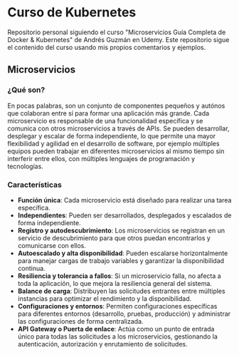 # Curso de Kubernetes
Repositorio personal siguiendo el curso "Microservicios Guía Completa de Docker & Kubernetes" de Andrés Guzmán en Udemy.
Este repositorio sigue el contenido del curso usando mis propios comentarios y ejemplos.

## Microservicios
### ¿Qué son?
En pocas palabras, son un conjunto de componentes pequeños y autónos que colaboran entre sí para formar una aplicación más grande. Cada microservicio es responsable de una funcionalidad específica y se comunica con otros microservicios a través de APIs. Se pueden desarrollar, desplegar y escalar de forma independiente, lo que permite una mayor flexibilidad y agilidad en el desarrollo de software, por ejemplo múltiples equipos pueden trabajar en diferentes microservicios al mismo tiempo sin interferir entre ellos, con múltiples lenguajes de programación y tecnologías.

### Características
- **Función única**: Cada microservicio está diseñado para realizar una tarea específica.
- **Independientes**: Pueden ser desarrollados, desplegados y escalados de forma independiente.
- **Registro y autodescubrimiento**: Los microservicios se registran en un servicio de descubrimiento para que otros puedan encontrarlos y comunicarse con ellos.
- **Autoescalado y alta disponibilidad**: Pueden escalarse horizontalmente para manejar cargas de trabajo variables y garantizar la disponibilidad continua.
- **Resiliencia y tolerancia a fallos**: Si un microservicio falla, no afecta a toda la aplicación, lo que mejora la resiliencia general del sistema.
- **Balance de carga**: Distribuyen las solicitudes entrantes entre múltiples instancias para optimizar el rendimiento y la disponibilidad.
- **Configuraciones y entornos**: Permiten configuraciones específicas para diferentes entornos (desarrollo, pruebas, producción) y administrar las configuraciones de forma centralizada.
- **API Gateway o Puerta de enlace**: Actúa como un punto de entrada único para todas las solicitudes a los microservicios, gestionando la autenticación, autorización y enrutamiento de solicitudes.
